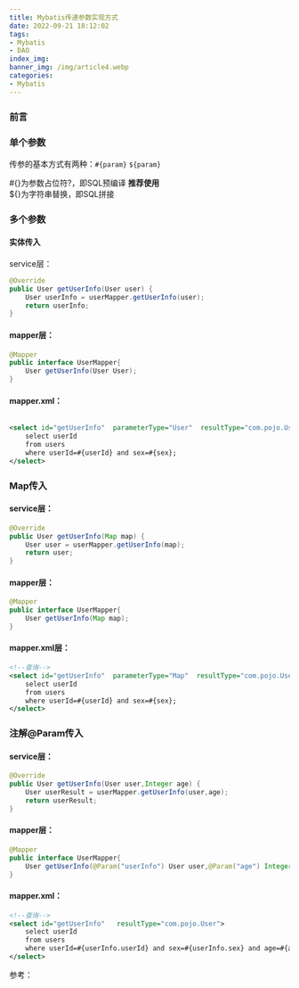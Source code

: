 ```yaml
---
title: Mybatis传递参数实现方式
date: 2022-09-21 18:12:02
tags: 
- Mybatis
- DAO
index_img: 
banner_img: /img/article4.webp
categories:
- Mybatis
---
```


### 前言

### 单个参数

传参的基本方式有两种：`#{param}` `${param}`

<p class="note note-success">
    #{}为参数占位符?，即SQL预编译 <B>推荐使用</B></br>
    ${}为字符串替换，即SQL拼接
</p>

### 多个参数

#### 实体传入

service层：

```java
@Override
public User getUserInfo(User user) {
    User userInfo = userMapper.getUserInfo(user);
    return userInfo;
}
```

#### mapper层：

```java
@Mapper
public interface UserMapper{
    User getUserInfo(User User);
}
```

#### mapper.xml：

```xml

<select id="getUserInfo"  parameterType="User"  resultType="com.pojo.User">
    select userId
    from users
    where userId=#{userId} and sex=#{sex};
</select>
```

### Map传入

#### service层：

```java
@Override
public User getUserInfo(Map map) {
    User user = userMapper.getUserInfo(map);
    return user;
}
```

#### mapper层：

```java
@Mapper
public interface UserMapper{
    User getUserInfo(Map map);
}
```

#### mapper.xml层：

```xml
<!--查询-->
<select id="getUserInfo"  parameterType="Map"  resultType="com.pojo.User">
    select userId
    from users
    where userId=#{userId} and sex=#{sex};
</select>
```

### 注解@Param传入

#### service层：

```java
@Override
public User getUserInfo(User user,Integer age) {
    User userResult = userMapper.getUserInfo(user,age);
    return userResult;
}
```

#### mapper层： 

```java
@Mapper
public interface UserMapper{
    User getUserInfo(@Param("userInfo") User user,@Param("age") Integer age);
}
```

#### mapper.xml：

```xml
<!--查询-->
<select id="getUserInfo"   resultType="com.pojo.User">
    select userId
    from users
    where userId=#{userInfo.userId} and sex=#{userInfo.sex} and age=#{age};
</select>
```

参考：

[^1]:[mybatis 传递参数的7种方法 ](https://www.cnblogs.com/cangqinglang/p/14237361.html)
[^2]: [SpringBoot 使用MyBatis的几种传参规范示例](http://www.codebaoku.com/it-java/it-java-238108.html)

